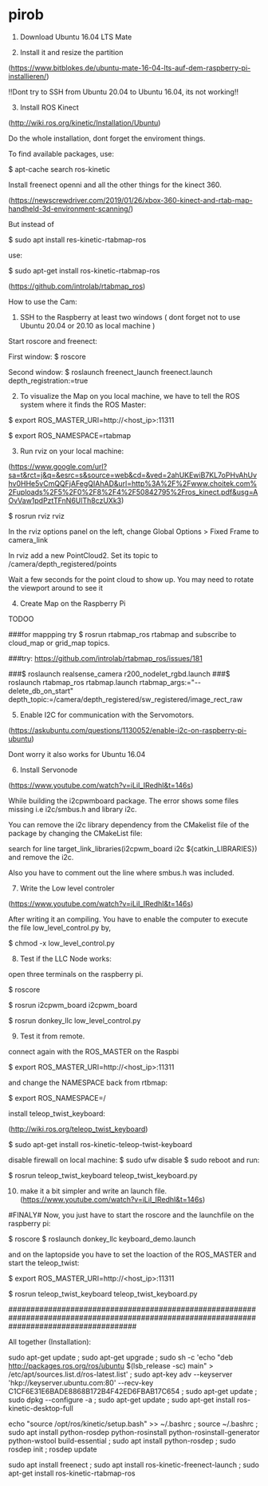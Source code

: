 # pirob

1. Download Ubuntu 16.04 LTS Mate

2. Install it and resize the partition

(https://www.bitblokes.de/ubuntu-mate-16-04-lts-auf-dem-raspberry-pi-installieren/)

!!Dont try to SSH from Ubuntu 20.04 to Ubuntu 16.04, its not working!!

3. Install ROS Kinect

(http://wiki.ros.org/kinetic/Installation/Ubuntu)

Do the whole installation, dont forget the enviroment things.

To find available packages, use: 

$ apt-cache search ros-kinetic


Install freenect openni and all the other things for the kinect 360.

(https://newscrewdriver.com/2019/01/26/xbox-360-kinect-and-rtab-map-handheld-3d-environment-scanning/)

But instead of

$ sudo apt install res-kinetic-rtabmap-ros

use:

$ sudo apt-get install ros-kinetic-rtabmap-ros

(https://github.com/introlab/rtabmap_ros)




How to use the Cam:

1. SSH to the Raspberry at least two windows ( dont forget not to use Ubuntu 20.04 or 20.10 as local machine )

Start roscore and freenect:

First window:
$ roscore

Second window:
$ roslaunch freenect_launch freenect.launch depth_registration:=true

2. To visualize the Map on you local machine, we have to tell the ROS system where it finds the ROS Master:

$ export ROS_MASTER_URI=http://<host_ip>:11311

$ export ROS_NAMESPACE=rtabmap

3. Run rviz on your local machine:

(https://www.google.com/url?sa=t&rct=j&q=&esrc=s&source=web&cd=&ved=2ahUKEwiB7KL7oPHvAhUvhv0HHe5vCmQQFjAFegQIAhAD&url=http%3A%2F%2Fwww.choitek.com%2Fuploads%2F5%2F0%2F8%2F4%2F50842795%2Fros_kinect.pdf&usg=AOvVaw1pdPztTFnN6UlTh8czUXk3)

$ rosrun rviz rviz

In the rviz options panel on the left, change Global Options > Fixed Frame to camera_link

In rviz add a new PointCloud2. Set its topic to /camera/depth_registered/points 

Wait a few seconds for the point cloud to show up. You may need to rotate the viewport around to see it

4. Create Map on the Raspberry Pi

TODOO

###for mappping try $ rosrun rtabmap_ros rtabmap and subscribe to cloud_map or grid_map topics. 

###try:
https://github.com/introlab/rtabmap_ros/issues/181

###$ roslaunch realsense_camera r200_nodelet_rgbd.launch
###$ roslaunch rtabmap_ros rtabmap.launch rtabmap_args:="--delete_db_on_start" depth_topic:=/camera/depth_registered/sw_registered/image_rect_raw

5. Enable I2C for communication with the Servomotors.

(https://askubuntu.com/questions/1130052/enable-i2c-on-raspberry-pi-ubuntu)

Dont worry it also works for Ubuntu 16.04

6. Install Servonode

(https://www.youtube.com/watch?v=iLiI_IRedhI&t=146s)

While building the i2cpwmboard package. The error shows some files missing i.e i2c/smbus.h and library i2c.

You can remove the i2c library dependency from the CMakelist file of the package by changing the CMakeList file:

search for line target_link_libraries(i2cpwm_board i2c ${catkin_LIBRARIES})
and remove the i2c.

Also you have to comment out the line where smbus.h was included.

7. Write the Low level controler

(https://www.youtube.com/watch?v=iLiI_IRedhI&t=146s)

After writing it an compiling. You have to enable the computer to execute the file low_level_control.py by,

$ chmod -x low_level_control.py

8. Test if the LLC Node works:

open three terminals on the raspberry pi.

$ roscore

$ rosrun i2cpwm_board i2cpwm_board

$ rosrun donkey_llc low_level_control.py


9. Test it from remote.

connect again with the ROS_MASTER on the Raspbi

$ export ROS_MASTER_URI=http://<host_ip>:11311

and change the NAMESPACE back from rtbmap:

$ export ROS_NAMESPACE=/

install teleop_twist_keyboard:

(http://wiki.ros.org/teleop_twist_keyboard)

$ sudo apt-get install ros-kinetic-teleop-twist-keyboard

disable firewall on local machine:
$ sudo ufw disable
$ sudo reboot
and run:

$ rosrun teleop_twist_keyboard teleop_twist_keyboard.py

10. make it a bit simpler and write an launch file.
(https://www.youtube.com/watch?v=iLiI_IRedhI&t=146s)


#FINALY#
Now, you just have to start the roscore and the launchfile on the raspberry pi:

$ roscore
$ roslaunch donkey_llc keyboard_demo.launch

and on the laptopside you have to set the loaction of the ROS_MASTER and start the teleop_twist:

$ export ROS_MASTER_URI=http://<host_ip>:11311

$ rosrun teleop_twist_keyboard teleop_twist_keyboard.py





#############################################################################################################################################

All together (Installation):

sudo apt-get update ; sudo apt-get upgrade ; sudo sh -c 'echo "deb http://packages.ros.org/ros/ubuntu $(lsb_release -sc) main" > /etc/apt/sources.list.d/ros-latest.list' ; sudo apt-key adv --keyserver 'hkp://keyserver.ubuntu.com:80' --recv-key C1CF6E31E6BADE8868B172B4F42ED6FBAB17C654 ; sudo apt-get update ;  sudo dpkg --configure -a ; sudo apt-get update ; sudo apt-get install ros-kinetic-desktop-full

echo "source /opt/ros/kinetic/setup.bash" >> ~/.bashrc ; source ~/.bashrc ; sudo apt install python-rosdep python-rosinstall python-rosinstall-generator python-wstool build-essential ; sudo apt install python-rosdep ; sudo rosdep init ; rosdep update

sudo apt install freenect ; sudo apt install ros-kinetic-freenect-launch ; sudo apt-get install ros-kinetic-rtabmap-ros
